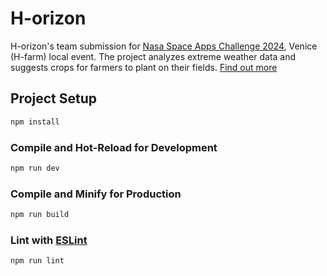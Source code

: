 # H-orizon

H-orizon's team submission for [Nasa Space Apps Challenge 2024](https://www.spaceappschallenge.org/nasa-space-apps-2024/), Venice (H-farm) local event. The project analyzes extreme weather data and suggests crops for farmers to plant on their fields. [Find out more](https://docs.google.com/document/d/1iXgAsjnM8BrwbnhjNNXt5IsYu-Sg2T0p/edit?usp=sharing&ouid=107968380404346585295&rtpof=true&sd=true)


## Project Setup

```sh
npm install
```

### Compile and Hot-Reload for Development

```sh
npm run dev
```

### Compile and Minify for Production

```sh
npm run build
```

### Lint with [ESLint](https://eslint.org/)

```sh
npm run lint
```
